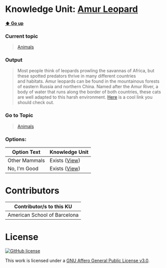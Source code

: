 # Knowledge Unit: [Amur Leopard](../../knowledge_units/animals/amur-leopard.md)

#### [:arrow_up: Go up](../../topics/animals.md)
### Current topic
> [Animals](../../topics/animals.md)
### Output
> Most people think of leopards prowling the savannas of Africa, but these spotted predators thrive in many different countries and habitats. Amur leopards can be found in the mountainous forests of eastern Russia and northern China. Named after the Amur River, a body of water that runs along the border of both countries, these cats are well adapted to this harsh environment. [Here](https://www.worldwildlife.org/species/amur-leopard) is a cool link you should check out.
### Go to Topic
> [Animals](../../topics/animals.md)

### Options: 

| Option Text | Knowledge Unit |
| - | - |  
| Other Mammals  |  Exists ([View](../../knowledge_units/animals/other-mammals.md))  |  
| No, I&#039;m Good  |  Exists ([View](../../knowledge_units/animals/no-im-good.md))  | 

# Contributors

| Contributor/s to this KU |
| - | 
| American School of Barcelona |

# License
[![GitHub license](https://img.shields.io/github/license/inbrainz/cerebro)](https://github.com/inbrainz/cerebro/blob/master/LICENSE)

This work is licensed under a [GNU Affero General Public License v3.0](https://www.gnu.org/licenses/agpl-3.0.txt).